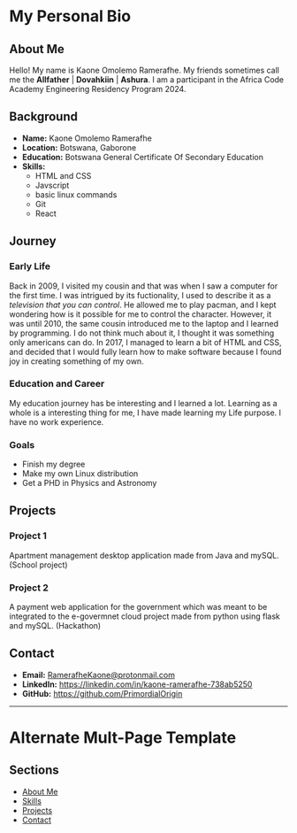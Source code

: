 # My Personal Bio

## About Me
Hello! My name is Kaone Omolemo Ramerafhe. My friends sometimes call me the **Allfather** | **Dovahkiin** | **Ashura**. I am a participant in the Africa Code Academy Engineering Residency Program 2024.

## Background
- **Name:** Kaone Omolemo Ramerafhe
- **Location:** Botswana, Gaborone
- **Education:** Botswana General Certificate Of Secondary Education
- **Skills:** 
    * HTML and CSS
    * Javscript
    * basic linux commands
    * Git
    * React


## Journey
### Early Life
Back in 2009, I visited my cousin and that was when I saw a computer for the first time. I was intrigued by its fuctionality, I used to describe it as a *television that you can control*. He allowed me to play pacman, and I kept wondering how is it possible for me to control the character. However, it was until 2010, the same cousin introduced me to the laptop and I learned by programming. I do not think much about it, I thought it was something only americans can do. In 2017, I managed to learn a bit of HTML and CSS, and decided that I would fully learn how to make software because I found joy in creating something of my own. 

### Education and Career
My education journey has be interesting and I learned a lot. Learning as a whole is a interesting thing for me, I have made learning my Life purpose. I have no work experience.

### Goals
* Finish my degree
* Make my own Linux distribution
* Get a PHD in Physics and Astronomy

## Projects
### Project 1
Apartment management desktop application made from Java and mySQL. (School project)

### Project 2
A payment web application for the government which was meant to be integrated to the e-govermnet cloud project made from python using flask and mySQL. (Hackathon)

## Contact
- **Email:** RamerafheKaone@protonmail.com
- **LinkedIn:** https://linkedin.com/in/kaone-ramerafhe-738ab5250
- **GitHub:** https://github.com/PrimordialOrigin

---

# Alternate Mult-Page Template

## Sections

- [About Me](about.md)
- [Skills](skills.md)
- [Projects](projects/index.md)
- [Contact](contact.md)